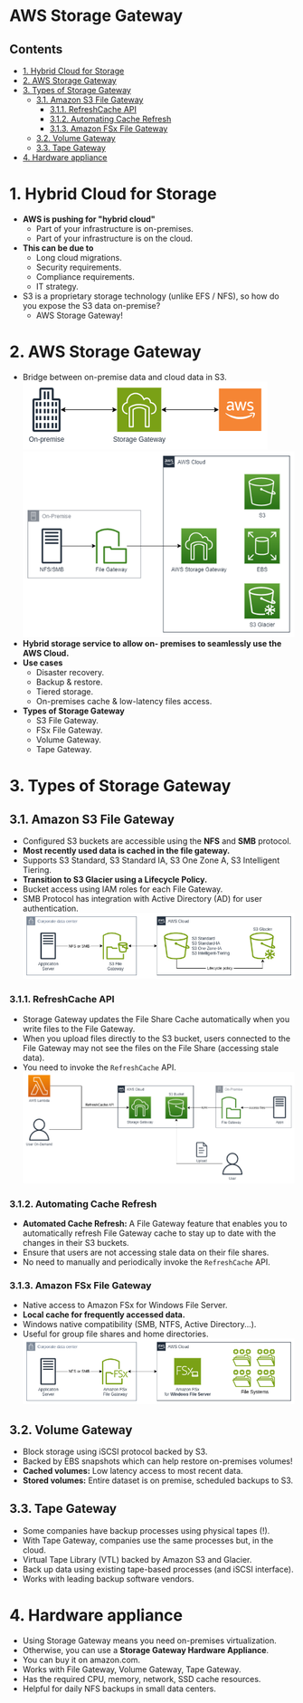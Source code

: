 # AWS Storage Gateway <!-- omit in toc -->

## Contents <!-- omit in toc -->

- [1. Hybrid Cloud for Storage](#1-hybrid-cloud-for-storage)
- [2. AWS Storage Gateway](#2-aws-storage-gateway)
- [3. Types of Storage Gateway](#3-types-of-storage-gateway)
  - [3.1. Amazon S3 File Gateway](#31-amazon-s3-file-gateway)
    - [3.1.1. RefreshCache API](#311-refreshcache-api)
    - [3.1.2. Automating Cache Refresh](#312-automating-cache-refresh)
    - [3.1.3. Amazon FSx File Gateway](#313-amazon-fsx-file-gateway)
  - [3.2. Volume Gateway](#32-volume-gateway)
  - [3.3. Tape Gateway](#33-tape-gateway)
- [4. Hardware appliance](#4-hardware-appliance)

# 1. Hybrid Cloud for Storage

- **AWS is pushing for "hybrid cloud"**
  - Part of your infrastructure is on-premises.
  - Part of your infrastructure is on the cloud.
- **This can be due to**
  - Long cloud migrations.
  - Security requirements.
  - Compliance requirements.
  - IT strategy.
- S3 is a proprietary storage technology (unlike EFS / NFS), so how do you expose the S3 data on-premise?
  - AWS Storage Gateway!

# 2. AWS Storage Gateway

- Bridge between on-premise data and cloud data in S3.
  ![AWS Storage Gateway Diagram](/Images/Storage/AWSStorageGatewayDiagram.png)
  ![AWS Storage Gateway](/Images//Storage/AWSStorageGateway.png)
- **Hybrid storage service to allow on- premises to seamlessly use the AWS Cloud.**
- **Use cases**
  - Disaster recovery.
  - Backup & restore.
  - Tiered storage.
  - On-premises cache & low-latency files access.
- **Types of Storage Gateway**
  - S3 File Gateway.
  - FSx File Gateway.
  - Volume Gateway.
  - Tape Gateway.

# 3. Types of Storage Gateway

## 3.1. Amazon S3 File Gateway

- Configured S3 buckets are accessible using the **NFS** and **SMB** protocol.
- **Most recently used data is cached in the file gateway.**
- Supports S3 Standard, S3 Standard IA, S3 One Zone A, S3 Intelligent Tiering.
- **Transition to S3 Glacier using a Lifecycle Policy.**
- Bucket access using IAM roles for each File Gateway.
- SMB Protocol has integration with Active Directory (AD) for user authentication.
  ![AWS Storage Gateway - Amazon S3 File Gateway](/Images/Storage/AWSStorageGatewayAmazonS3FileGateway.png)

### 3.1.1. RefreshCache API

- Storage Gateway updates the File Share Cache automatically when you write files to the File Gateway.
- When you upload files directly to the S3 bucket, users connected to the File Gateway may not see the files on the File Share (accessing stale data).
- You need to invoke the `RefreshCache` API.
  ![AWS Storage Gateway RefreshCache API](/Images/Storage/AWSStorageGatewayRefreshCacheAPI.png)

### 3.1.2. Automating Cache Refresh

- **Automated Cache Refresh:** A File Gateway feature that enables you to automatically refresh File Gateway cache to stay up to date with the changes in their S3 buckets.
- Ensure that users are not accessing stale data on their file shares.
- No need to manually and periodically invoke the `RefreshCache` API.

### 3.1.3. Amazon FSx File Gateway

- Native access to Amazon FSx for Windows File Server.
- **Local cache for frequently accessed data.**
- Windows native compatibility (SMB, NTFS, Active Directory...).
- Useful for group file shares and home directories.
  ![AWS Storage Gateway - Amazon FSx File Gateway](/Images/Storage/AWSStorageGatewayAmazonFSxFileGateway.png)

## 3.2. Volume Gateway

- Block storage using iSCSI protocol backed by S3.
- Backed by EBS snapshots which can help restore on-premises volumes!
- **Cached volumes:** Low latency access to most recent data.
- **Stored volumes:** Entire dataset is on premise, scheduled backups to S3.

## 3.3. Tape Gateway

- Some companies have backup processes using physical tapes (!).
- With Tape Gateway, companies use the same processes but, in the cloud.
- Virtual Tape Library (VTL) backed by Amazon S3 and Glacier.
- Back up data using existing tape-based processes (and iSCSI interface).
- Works with leading backup software vendors.

# 4. Hardware appliance

- Using Storage Gateway means you need on-premises virtualization.
- Otherwise, you can use a **Storage Gateway Hardware Appliance**.
- You can buy it on amazon.com.
- Works with File Gateway, Volume Gateway, Tape Gateway.
- Has the required CPU, memory, network, SSD cache resources.
- Helpful for daily NFS backups in small data centers.

